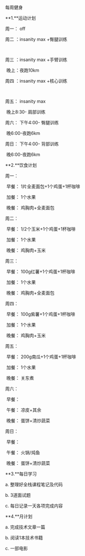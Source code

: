 每周健身



**1.**运动计划

周一： off



周二 ：insanity max	 +臀腿训练

​            

周三 ：insanity max	+手臂训练	 

​             晚上：夜跑10km



周四 ：insanity max	+核心训练	 

​            

周五： insanity max	         

​             晚上8:30- 肩部训练



周六： 下午4:00- 臀腿训练			 

​             晚6:00-夜跑6km



周日： 下午4:00- 背部训练  			 

​             晚6:00-夜跑6km



**2.**饮食计划

周一：

​		早餐：	1片全麦面包+1个鸡蛋+1杯咖啡

​		加餐：	1个水果

​		晚餐：	鸡胸肉+全麦面包

周二：

​		早餐：	1/2个玉米+1个鸡蛋+1杯咖啡

​		加餐：	1个水果

​		晚餐：	鸡胸肉+玉米

周三：

​		早餐：	100g红薯+1个鸡蛋+1杯咖啡

​		加餐：	1个水果

​		晚餐：	鸡胸肉+全麦面包

周四：

​		早餐：	100g紫薯+1个鸡蛋+1杯咖啡

​		加餐：	1个水果

​		晚餐：	鸡胸肉+玉米

周五：

​		早餐：	200g南瓜+1个鸡蛋+1杯咖啡

​		加餐：	1个水果

​		晚餐：	关东煮

周六：

​		早餐：	

​		午餐：	凉皮+其余

​		晚餐：	蛋饼+清炒蔬菜

周日：

​		早餐：	

​		午餐：	火锅/炖鱼

​		晚餐：	蛋饼+清炒蔬菜



**3.**每日学习

a. 整理好全栈课程笔记及代码

b. 3道面试题

c. 每日记录一天各项完成内容



**4.**月计划

a. 完成技术文章一篇

b. 阅读1本技术书籍

c. 一部电影